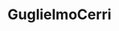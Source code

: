 ---
title: GuglielmoCerri
github: https://github.com/GuglielmoCerri
mode: dark
transition: 1s
score: 81.7
archetype:
- Github Actions
- Little Bit of Everything
---